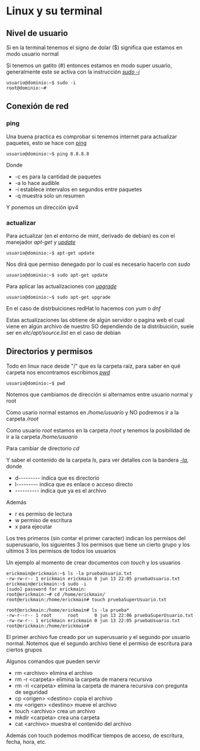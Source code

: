 # Linux y su terminal

## Nivel de usuario

Si en la terminal tenemos el signo de dolar ($) significa que estamos en modo usuario normal

Si tenemos un gatito (#) entonces estamos en modo super usuario, generalmente este se activa con la instrucción [_sudo -i_](bitacoras/usuario)

```
usuario@dominio:~$ sudo -i
root@dominio:~#
```

## Conexión de red

### ping

Una buena practica es comprobar si tenemos internet para actualizar paquetes, esto se hace con [ping](bitacoras/ping)

```
usuario@dominio:~$ ping 8.8.8.8
```

Donde 
- -c es para la cantidad de paquetes
- -a lo hace audible
- -i establece intervalos en segundos entre paquetes
- -q muestra solo un resumen

Y ponemos un dirección ipv4

### actualizar

Para actualizar (en el entorno de mint, derivado de debian) es con el manejador _apt-get_ y [_update_](bitacoras/update.md)

```
usuario@dominio:~$ apt-get update
```

Nos dirá que permiso denegado por lo cual es necesario hacerlo con _sudo_

```
usuario@dominio:~$ sudo apt-get update
```

Para aplicar las actualizaciones con [_upgrade_](bitacoras/upgrade.md)

```
usuario@dominio:~$ sudo apt-get upgrade
```

En el caso de distrbuiciones redHat lo hacemos con _yum_ o _dnf_

Estas actualizaciones las obtiene de algún servidor o pagina web 
el cual viene en algún archivo de nuestro SO dependiendo de la distribuición,
suele ser en _etc/apt/source.list_ en el caso de debian

## Directorios y permisos

Todo en linux nace desde "/" que es la carpeta raíz, para saber en qué carpeta nos encontramos escribimos [_pwd_](bitacoras/pwd.md)

```
usuario@dominio:~$ pwd
```

Notemos que cambiamos de dirección si alternamos entre usuario normal y root

Como usario normal estamos en _/home/usuario_ y NO podremos ir a la carpeta _/root_

Como usuario _root_ estamos en la carpeta _/root_ y tenemos la posibilidad de ir a la carpeta _/home/usuario_
 
Para cambiar de directorio _cd_

Y saber el contenido de la carpeta _ls_, para ver detalles con la bandera [_-la_](bitacoras/ls-la.md), donde

- d--------- indica que es directorio
- l--------- indica que es enlace o acceso directo
- ---------- indica que ya es el archivo

Además 
- r es permiso de lectura
- w permiso de escritura
- x para ejecutar

Los tres primeros (sin contar el primer caracter) indican los permisos del superusuario, los siguientes 3 los permisos que tiene un cierto grupo y los ultimos 3 los permisos de todos los usuarios

Un ejemplo al momento de crear documentos con _touch_ y los usuarios

```
erickmain@erickmain:~$ ls -la pruebaUsuario.txt 
-rw-rw-r-- 1 erickmain erickmain 0 jun 13 22:05 pruebaUsuario.txt
erickmain@erickmain:~$ sudo -i
[sudo] password for erickmain:           
root@erickmain:~# cd /home/erickmain/
root@erickmain:/home/erickmain# touch pruebaSuperUsuario.txt

root@erickmain:/home/erickmain# ls -la prueba*
-rw-r--r-- 1 root      root      0 jun 13 22:06 pruebaSuperUsuario.txt
-rw-rw-r-- 1 erickmain erickmain 0 jun 13 22:05 pruebaUsuario.txt
root@erickmain:/home/erickmain# 
```

El primer archivo fue creado por un superusuario y el segundo por usuario normal.
Notemos que el segundo archivo tiene el permiso de escritura para ciertos grupos

Algunos comandos que pueden servir

- rm \<archivo\> elimina el archivo
- rm -r \<carpeta\> elimina la carpeta de manera recursiva
- rm -ri \<carpeta\> elimina la carpeta de manera recursiva con pregunta de seguridad
- cp \<origen\> \<destino\> copia el archivo
- mv \<origen\> \<destino\> mueve el archivo
- touch \<archivo\> crea un archivo
- mkdir \<carpeta\> crea una carpeta
- cat \<archivo\> muestra el contenido del archivo

Además con touch podemos modificar tiempos de acceso, de escritura, fecha, hora, etc.